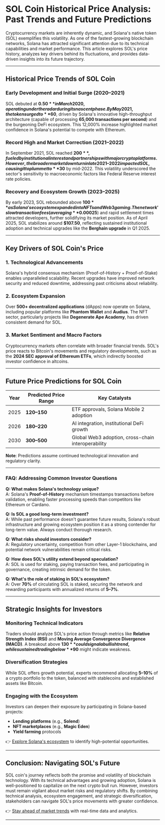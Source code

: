 # SOL Coin Historical Price Analysis: Past Trends and Future Predictions  

Cryptocurrency markets are inherently dynamic, and Solana's native token (SOL) exemplifies this volatility. As one of the fastest-growing blockchain networks, Solana has attracted significant attention due to its technical capabilities and market performance. This article explores SOL's price history, analyzes key drivers behind its fluctuations, and provides data-driven insights into its future trajectory.  

---

## Historical Price Trends of SOL Coin  

### Early Development and Initial Surge (2020–2021)  
SOL debuted at **$0.50** in March 2020, operating under the radar during its nascent phase. By May 2021, the token surged to **$60**, driven by Solana's innovative high-throughput architecture (capable of processing **65,000 transactions per second**) and the burgeoning DeFi ecosystem. This 12,000% increase highlighted market confidence in Solana's potential to compete with Ethereum.  

### Record High and Market Correction (2021–2022)  
In September 2021, SOL reached **$200**, fueled by institutional interest and partnerships with major crypto platforms. However, the broader market downturn in late 2021–2022 impacted SOL, causing it to plummet to **$30** by mid-2022. This volatility underscored the sector's sensitivity to macroeconomic factors like Federal Reserve interest rate policies.  

### Recovery and Ecosystem Growth (2023–2025)  
By early 2023, SOL rebounded above **$100** as Solana's ecosystem expanded into NFTs and Web3 gaming. The network's low transaction fees (averaging **$0.00025**) and rapid settlement times attracted developers, further solidifying its market position. As of April 2025, SOL stabilizes around **$107.50**, reflecting sustained institutional adoption and technical upgrades like the **Berghain upgrade** in Q1 2025.  

---

## Key Drivers of SOL Coin's Price  

### 1. **Technological Advancements**  
Solana's hybrid consensus mechanism (Proof-of-History + Proof-of-Stake) enables unparalleled scalability. Recent upgrades have improved network security and reduced downtime, addressing past criticisms about reliability.  

### 2. **Ecosystem Expansion**  
Over **500+ decentralized applications** (dApps) now operate on Solana, including popular platforms like **Phantom Wallet** and **Audius**. The NFT sector, particularly projects like **Degenerate Ape Academy**, has driven consistent demand for SOL.  

### 3. **Market Sentiment and Macro Factors**  
Cryptocurrency markets often correlate with broader financial trends. SOL's price reacts to Bitcoin's movements and regulatory developments, such as the **2024 SEC approval of Ethereum ETFs**, which indirectly boosted investor confidence in altcoins.  

---

## Future Price Predictions for SOL Coin  

| Year | Predicted Price Range | Key Catalysts |  
|------|-----------------------|---------------|  
| 2025 | **$120–$150**        | ETF approvals, Solana Mobile 2 adoption |  
| 2026 | **$180–$220**        | AI integration, institutional DeFi growth |  
| 2030 | **$300–$500**        | Global Web3 adoption, cross-chain interoperability |  

**Note**: Predictions assume continued technological innovation and regulatory clarity.  

---

### FAQ: Addressing Common Investor Questions  

**Q: What makes Solana's technology unique?**  
A: Solana's **Proof-of-History** mechanism timestamps transactions before validation, enabling faster processing speeds than competitors like Ethereum or Cardano.  

**Q: Is SOL a good long-term investment?**  
A: While past performance doesn't guarantee future results, Solana's robust infrastructure and growing ecosystem position it as a strong contender for long-term value. Always conduct thorough research.  

**Q: What risks should investors consider?**  
A: Regulatory uncertainty, competition from other Layer-1 blockchains, and potential network vulnerabilities remain critical risks.  

**Q: How does SOL's utility extend beyond speculation?**  
A: SOL is used for staking, paying transaction fees, and participating in governance, creating intrinsic demand for the token.  

**Q: What's the role of staking in SOL's ecosystem?**  
A: Over **70%** of circulating SOL is staked, securing the network and rewarding participants with annualized returns of **5–7%**.  

---

## Strategic Insights for Investors  

### Monitoring Technical Indicators  
Traders should analyze SOL's price action through metrics like **Relative Strength Index (RSI)** and **Moving Average Convergence Divergence (MACD)**. A breakout above **$130** could signal a bullish trend, while sustained trading below **$90** might indicate weakness.  

### Diversification Strategies  
While SOL offers growth potential, experts recommend allocating **5–10%** of a crypto portfolio to the token, balanced with stablecoins and established assets like Bitcoin.  

### Engaging with the Ecosystem  
Investors can deepen their exposure by participating in Solana-based projects:  
- **Lending platforms** (e.g., **Solend**)  
- **NFT marketplaces** (e.g., **Magic Eden**)  
- **Yield farming** protocols  

👉 [Explore Solana's ecosystem](https://bit.ly/okx-bonus) to identify high-potential opportunities.  

---

## Conclusion: Navigating SOL's Future  

SOL coin's journey reflects both the promise and volatility of blockchain technology. With its technical advantages and growing adoption, Solana is well-positioned to capitalize on the next crypto bull run. However, investors must remain vigilant about market risks and regulatory shifts. By combining technical analysis, ecosystem engagement, and strategic diversification, stakeholders can navigate SOL's price movements with greater confidence.  

👉 [Stay ahead of market trends](https://bit.ly/okx-bonus) with real-time data and analytics.  

--- 
